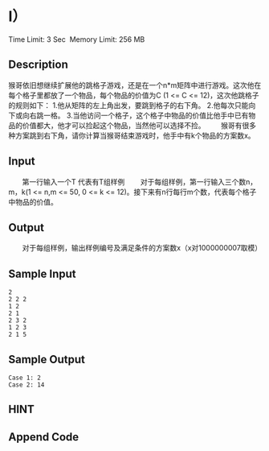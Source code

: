 # I）
Time Limit: 3 Sec  Memory Limit: 256 MB


## Description
猴哥依旧想继续扩展他的跳格子游戏，还是在一个n*m矩阵中进行游戏。这次他在每个格子里都放了一个物品，每个物品的价值为C (1 <= C <= 12)，这次他跳格子的规则如下：
1.他从矩阵的左上角出发，要跳到格子的右下角。
2.他每次只能向下或向右跳一格。
3.当他访问一个格子，这个格子中物品的价值比他手中已有物品的价值都大，他才可以捡起这个物品，当然他可以选择不捡。
       猴哥有很多种方案跳到右下角，请你计算当猴哥结束游戏时，他手中有k个物品的方案数x。


## Input
       第一行输入一个T 代表有T组样例
       对于每组样例，第一行输入三个数n，m，k(1 <= n,m <= 50, 0 <= k <= 12)。接下来有n行每行m个数，代表每个格子中物品的价值。


## Output
       对于每组样例，输出样例编号及满足条件的方案数x（x对1000000007取模）


## Sample Input
```
2
2 2 2
1 2
2 1
2 3 2
1 2 3
2 1 5

```
## Sample Output
```
Case 1: 2
Case 2: 14

```

## HINT


## Append Code
